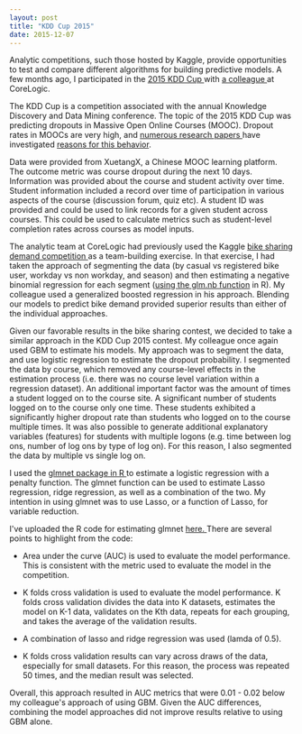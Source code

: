 ```yaml
---
layout: post
title: "KDD Cup 2015"
date: 2015-12-07
---
```


Analytic competitions, such those hosted by Kaggle, provide opportunities to test and compare different algorithms for building predictive models.  A few months ago, I participated in the <a href="http://kddcup2015.com/information.html" a> 2015 KDD Cup </a>  with <a href="https://www.linkedin.com/in/jianjun-xie-a34a073" a> a colleague </a> at CoreLogic.

The KDD Cup is a competition associated with the annual Knowledge Discovery and Data Mining conference.  The topic of the 2015 KDD Cup was predicting dropouts in Massive Open Online Courses (MOOC).  Dropout rates in MOOCs are very high, and <a href="http://wrap.warwick.ac.uk/65543/" a>numerous research papers </a>  have investigated <a href="http://www.editlib.org/p/147656/" a>reasons for this behavior</a>.  

Data were provided from XuetangX, a Chinese MOOC learning platform.  The outcome metric was course dropout during the next 10 days.  Information was provided about the course and student activity over time.  Student information included a record over time of participation in various aspects of the course (discussion forum, quiz etc).  A student ID was provided and could be used to link records for a given student across courses.  This could be used to calculate metrics such as student-level completion rates across courses as model inputs.

The analytic team at CoreLogic had previously used the Kaggle <a href="https://www.kaggle.com/c/bike-sharing-demand" a> bike sharing demand competition </a> as a team-building exercise.   In that exercise, I had taken the approach of segmenting the data (by casual vs registered bike user, workday vs non workday, and season) and then estimating a negative binomial regression for each segment (<a href="https://stat.ethz.ch/R-manual/R-devel/library/MASS/html/glm.nb.html" a>using the glm.nb function</a> in R).  My colleague used a generalized boosted regression in his approach.  Blending our models to predict bike demand provided superior results than either of the individual approaches.

Given our favorable results in the bike sharing contest, we decided to take a similar approach in the KDD Cup 2015 contest.  My colleague once again used GBM to estimate his models.  My approach was to segment the data, and use logistic regression to estimate the dropout probability.  I segmented the data by course, which removed any course-level effects in the estimation process (i.e. there was no course level variation within a regression dataset).  An additional important factor was the amount of times a student logged on to the course site.  A significant number of students logged on to the course only one time.  These students exhibited a significantly higher dropout rate than students who logged on to the course multiple times.  It was also possible to generate additional explanatory variables (features) for students with multiple logons (e.g. time between log ons, number of log ons by type of log on). For this reason, I also segmented the data by multiple vs single log on.

I used the <a href="https://cran.r-project.org/web/packages/glmnet/index.html" a> glmnet package in R </a> to estimate a logistic regression with a penalty function.  The glmnet function can be used to estimate Lasso regression, ridge regression, as well as a combination of the two.  My intention in using glmnet was to use Lasso, or a function of Lasso, for variable reduction.

I've uploaded the R code for estimating glmnet <a href="https://github.com/SomeThingsConsidered/KDDCup2015/blob/master/glmnet_KDDCup2015.R" a> here. </a>  There are several points to highlight from the code: 


- Area under the curve (AUC) is used to evaluate the model performance.  This is consistent with the metric used to evaluate the model in the competition.

- K folds cross validation is used to evaluate the model performance.  K folds cross validation divides the data into K datasets, estimates the model on K-1 data, validates on the Kth data, repeats for each grouping, and takes the average of the validation results.
 
- A combination of lasso and ridge regression was used (lamda of 0.5).

- K folds cross validation results can vary across draws of the data, especially for small datasets.  For this reason, the process was repeated 50 times, and the median result was selected. 


Overall, this approach resulted in AUC metrics that were 0.01 - 0.02 below my colleague's approach of using GBM.  Given the AUC differences, combining the model approaches did not improve results relative to using GBM alone.



